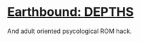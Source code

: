 # [Earthbound: DEPTHS](http://liblphicer.github.io/earthbound)
And adult oriented psycological ROM hack.
